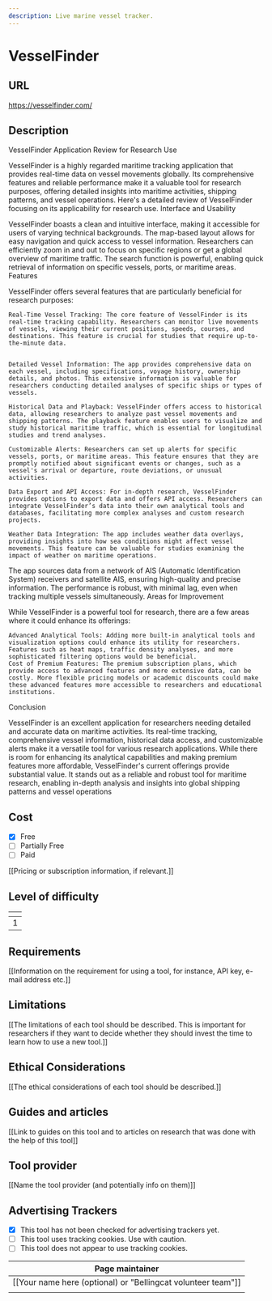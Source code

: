 ```yaml
---
description: Live marine vessel tracker.
---
```


# VesselFinder

## URL

https://vesselfinder.com/

## Description

VesselFinder Application Review for Research Use

VesselFinder is a highly regarded maritime tracking application that provides real-time data on vessel movements globally. Its comprehensive features and reliable performance make it a valuable tool for research purposes, offering detailed insights into maritime activities, shipping patterns, and vessel operations. Here's a detailed review of VesselFinder focusing on its applicability for research use. Interface and Usability

VesselFinder boasts a clean and intuitive interface, making it accessible for users of varying technical backgrounds. The map-based layout allows for easy navigation and quick access to vessel information. Researchers can efficiently zoom in and out to focus on specific regions or get a global overview of maritime traffic. The search function is powerful, enabling quick retrieval of information on specific vessels, ports, or maritime areas. Features

VesselFinder offers several features that are particularly beneficial for research purposes:

```
Real-Time Vessel Tracking: The core feature of VesselFinder is its real-time tracking capability. Researchers can monitor live movements of vessels, viewing their current positions, speeds, courses, and destinations. This feature is crucial for studies that require up-to-the-minute data.
```

```

Detailed Vessel Information: The app provides comprehensive data on each vessel, including specifications, voyage history, ownership details, and photos. This extensive information is valuable for researchers conducting detailed analyses of specific ships or types of vessels.

Historical Data and Playback: VesselFinder offers access to historical data, allowing researchers to analyze past vessel movements and shipping patterns. The playback feature enables users to visualize and study historical maritime traffic, which is essential for longitudinal studies and trend analyses.

Customizable Alerts: Researchers can set up alerts for specific vessels, ports, or maritime areas. This feature ensures that they are promptly notified about significant events or changes, such as a vessel's arrival or departure, route deviations, or unusual activities.

Data Export and API Access: For in-depth research, VesselFinder provides options to export data and offers API access. Researchers can integrate VesselFinder’s data into their own analytical tools and databases, facilitating more complex analyses and custom research projects.

Weather Data Integration: The app includes weather data overlays, providing insights into how sea conditions might affect vessel movements. This feature can be valuable for studies examining the impact of weather on maritime operations.
```



The app sources data from a network of AIS (Automatic Identification System) receivers and satellite AIS, ensuring high-quality and precise information. The performance is robust, with minimal lag, even when tracking multiple vessels simultaneously. Areas for Improvement

While VesselFinder is a powerful tool for research, there are a few areas where it could enhance its offerings:

```
Advanced Analytical Tools: Adding more built-in analytical tools and visualization options could enhance its utility for researchers. Features such as heat maps, traffic density analyses, and more sophisticated filtering options would be beneficial.
Cost of Premium Features: The premium subscription plans, which provide access to advanced features and more extensive data, can be costly. More flexible pricing models or academic discounts could make these advanced features more accessible to researchers and educational institutions.
```

Conclusion

VesselFinder is an excellent application for researchers needing detailed and accurate data on maritime activities. Its real-time tracking, comprehensive vessel information, historical data access, and customizable alerts make it a versatile tool for various research applications. While there is room for enhancing its analytical capabilities and making premium features more affordable, VesselFinder's current offerings provide substantial value. It stands out as a reliable and robust tool for maritime research, enabling in-depth analysis and insights into global shipping patterns and vessel operations

## Cost

* [x] Free
* [ ] Partially Free
* [ ] Paid

\[\[Pricing or subscription information, if relevant.]]

## Level of difficulty

<table><thead><tr><th data-type="rating" data-max="5"></th></tr></thead><tbody><tr><td>1</td></tr></tbody></table>

## Requirements

\[\[Information on the requirement for using a tool, for instance, API key, e-mail address etc.]]

## Limitations

\[\[The limitations of each tool should be described. This is important for researchers if they want to decide whether they should invest the time to learn how to use a new tool.]]

## Ethical Considerations

\[\[The ethical considerations of each tool should be described.]]

## Guides and articles

\[\[Link to guides on this tool and to articles on research that was done with the help of this tool]]

## Tool provider

\[\[Name the tool provider (and potentially info on them)]]

## Advertising Trackers

* [x] This tool has not been checked for advertising trackers yet.
* [ ] This tool uses tracking cookies. Use with caution.
* [ ] This tool does not appear to use tracking cookies.

| Page maintainer                                                |
| -------------------------------------------------------------- |
| \[\[Your name here (optional) or "Bellingcat volunteer team"]] |
|                                                                |
